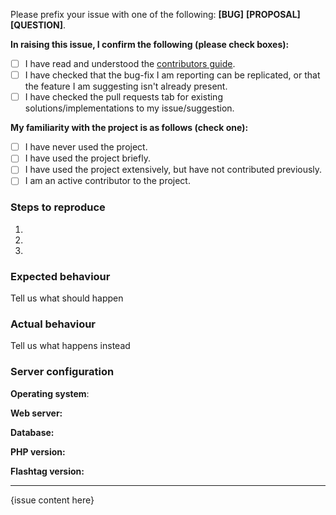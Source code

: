 Please prefix your issue with one of the following: **[BUG]** **[PROPOSAL]** **[QUESTION]**.

**In raising this issue, I confirm the following (please check boxes):**

- [ ] I have read and understood the [contributors guide]().
- [ ] I have checked that the bug-fix I am reporting can be replicated, or that the feature I am suggesting isn't already present.
- [ ] I have checked the pull requests tab for existing solutions/implementations to my issue/suggestion.

**My familiarity with the project is as follows (check one):**

- [ ] I have never used the project.
- [ ] I have used the project briefly.
- [ ] I have used the project extensively, but have not contributed previously.
- [ ] I am an active contributor to the project.

### Steps to reproduce
1.
2.
3.


### Expected behaviour
Tell us what should happen


### Actual behaviour
Tell us what happens instead


### Server configuration
**Operating system**:

**Web server:**

**Database:**

**PHP version:**

**Flashtag version:**

---

{issue content here}

